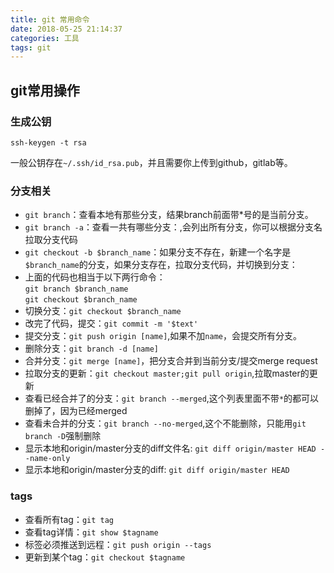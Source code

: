 ```yaml
---
title: git 常用命令
date: 2018-05-25 21:14:37
categories: 工具
tags: git
---
```

## git常用操作
### 生成公钥
```
ssh-keygen -t rsa
```
一般公钥存在`~/.ssh/id_rsa.pub`，并且需要你上传到github，gitlab等。

<!-- more -->
### 分支相关
- `git branch`：查看本地有那些分支，结果branch前面带*号的是当前分支。
- `git branch -a`：查看一共有哪些分支：,会列出所有分支，你可以根据分支名拉取分支代码
- `git checkout -b $branch_name`：如果分支不存在，新建一个名字是`$branch_name`的分支，如果分支存在，拉取分支代码，并切换到分支：
- 上面的代码也相当于以下两行命令：  
    `git branch $branch_name`  
    `git checkout $branch_name`   
- 切换分支：`git checkout $branch_name`
- 改完了代码，提交：`git commit -m '$text'`  
- 提交分支：`git push origin [name]`,如果不加`name`，会提交所有分支。
- 删除分支：`git branch -d [name]`
- 合并分支：`git merge [name]`，把分支合并到当前分支/提交merge request
- 拉取分支的更新：`git checkout master;git pull origin`,拉取master的更新
- 查看已经合并了的分支：`git branch --merged`,这个列表里面不带`*`的都可以删掉了，因为已经merged
- 查看未合并的分支：`git branch --no-merged`,这个不能删除，只能用`git branch -D`强制删除
- 显示本地和origin/master分支的diff文件名: `git diff origin/master HEAD --name-only`
- 显示本地和origin/master分支的diff: `git diff origin/master HEAD`

### tags
- 查看所有tag：`git tag `
- 查看tag详情：`git show $tagname`
- 标签必须推送到远程：`git push origin --tags`
- 更新到某个tag：`git checkout $tagname`